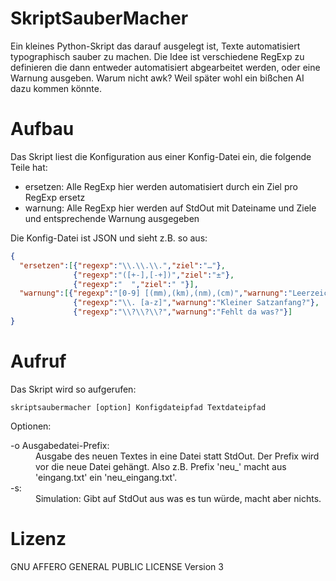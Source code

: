 # SkriptSauberMacher
Ein kleines Python-Skript das darauf ausgelegt ist, Texte automatisiert typographisch sauber zu machen. Die Idee ist verschiedene RegExp zu definieren die dann entweder automatisiert abgearbeitet werden, oder eine Warnung ausgeben. Warum nicht awk? Weil später wohl ein bißchen AI dazu kommen könnte.

# Aufbau
Das Skript liest die Konfiguration aus einer Konfig-Datei ein, die folgende Teile hat:

* ersetzen: Alle RegExp hier werden automatisiert durch ein Ziel pro RegExp ersetz
* warnung: Alle RegExp hier werden auf StdOut mit Dateiname und Ziele und entsprechende Warnung ausgegeben

Die Konfig-Datei ist JSON und sieht z.B. so aus:

```json
{
  "ersetzen":[{"regexp":"\\.\\.\\.","ziel":"…"},
              {"regexp":"([+-],[-+])","ziel":"±"},
              {"regexp":"  ","ziel":" "}],
  "warnung":[{"regexp":"[0-9] [(mm),(km),(nm),(cm)","warnung":"Leerzeichen zwischen Zahl und Einheit?"},
              {"regexp":"\\. [a-z]","warnung":"Kleiner Satzanfang?"},
              {"regexp":"\\?\\?\\?","warnung":"Fehlt da was?"}]
}
```

# Aufruf
Das Skript wird so aufgerufen:

```
skriptsaubermacher [option] Konfigdateipfad Textdateipfad
```

Optionen:
<dl>
  <dt>-o Ausgabedatei-Prefix:</dt>
  <dd>Ausgabe des neuen Textes in eine Datei statt StdOut. Der Prefix wird vor die neue Datei gehängt. 
      Also z.B. Prefix 'neu_' macht aus 'eingang.txt' ein 'neu_eingang.txt'.</dd>
  <dt>-s:</dt>
  <dd>Simulation: Gibt auf StdOut aus was es tun würde, macht aber nichts.</dd>
</dl>

# Lizenz
GNU AFFERO GENERAL PUBLIC LICENSE Version 3
